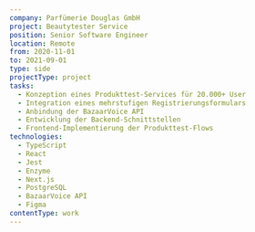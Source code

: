 ```yaml
---
company: Parfümerie Douglas GmbH
project: Beautytester Service
position: Senior Software Engineer
location: Remote
from: 2020-11-01
to: 2021-09-01
type: side
projectType: project
tasks:
  - Konzeption eines Produkttest-Services für 20.000+ User
  - Integration eines mehrstufigen Registrierungsformulars
  - Anbindung der BazaarVoice API
  - Entwicklung der Backend-Schnittstellen
  - Frontend-Implementierung der Produkttest-Flows
technologies:
  - TypeScript
  - React
  - Jest
  - Enzyme
  - Next.js
  - PostgreSQL
  - BazaarVoice API
  - Figma
contentType: work
---
```


